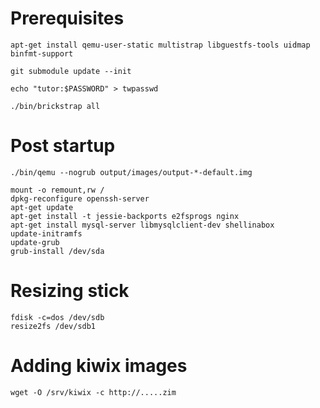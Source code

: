 # Prerequisites

    apt-get install qemu-user-static multistrap libguestfs-tools uidmap binfmt-support

    git submodule update --init

    echo "tutor:$PASSWORD" > twpasswd

    ./bin/brickstrap all

# Post startup

    ./bin/qemu --nogrub output/images/output-*-default.img

    mount -o remount,rw /
    dpkg-reconfigure openssh-server
    apt-get update
    apt-get install -t jessie-backports e2fsprogs nginx
    apt-get install mysql-server libmysqlclient-dev shellinabox
    update-initramfs
    update-grub
    grub-install /dev/sda

# Resizing stick

    fdisk -c=dos /dev/sdb
    resize2fs /dev/sdb1

# Adding kiwix images

    wget -O /srv/kiwix -c http://.....zim
